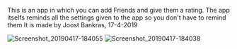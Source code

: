 This is an app in which you can add Friends and give them a rating.
The app itselfs reminds all the settings given to the app so you don't have to remind them
It is made by Joost Bankras, 17-4-2019

![Screenshot_20190417-184055](https://user-images.githubusercontent.com/47153142/56305474-a83ecd00-6140-11e9-99ac-384573fafb8c.png)
![Screenshot_20190417-184038](https://user-images.githubusercontent.com/47153142/56305475-a83ecd00-6140-11e9-96e4-16e605d545bd.png)
